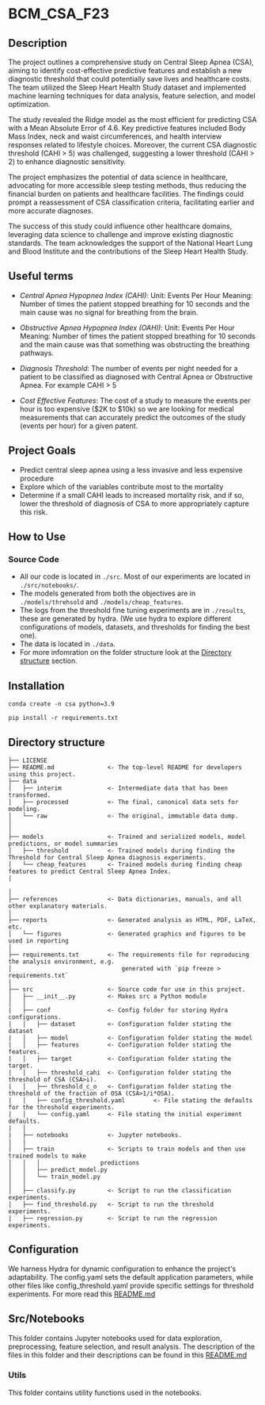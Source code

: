 # BCM_CSA_F23

## Description
The project outlines a comprehensive study on Central Sleep Apnea (CSA), aiming to identify cost-effective predictive features and establish a new diagnostic threshold that could potentially save lives and healthcare costs. The team utilized the Sleep Heart Health Study dataset and implemented machine learning techniques for data analysis, feature selection, and model optimization.

The study revealed the Ridge model as the most efficient for predicting CSA with a Mean Absolute Error of 4.6. Key predictive features included Body Mass Index, neck and waist circumferences, and health interview responses related to lifestyle choices. Moreover, the current CSA diagnostic threshold (CAHI > 5) was challenged, suggesting a lower threshold (CAHI > 2) to enhance diagnostic sensitivity.

The project emphasizes the potential of data science in healthcare, advocating for more accessible sleep testing methods, thus reducing the financial burden on patients and healthcare facilities. The findings could prompt a reassessment of CSA classification criteria, facilitating earlier and more accurate diagnoses.

The success of this study could influence other healthcare domains, leveraging data science to challenge and improve existing diagnostic standards. The team acknowledges the support of the National Heart Lung and Blood Institute and the contributions of the Sleep Heart Health Study.

## Useful terms

- *Central Apnea Hypopnea Index (CAHI)*: 
Unit: Events Per Hour
Meaning: Number of times the patient stopped breathing for 10 seconds and the main cause was no signal for breathing from the brain.

- *Obstructive Apnea Hypopnea Index (OAHI)*: 
Unit: Events Per Hour
Meaning: Number of times the patient stopped breathing for 10 seconds and the main cause was that something was obstructing the breathing pathways.

- *Diagnosis Threshold*:
The number of events per night needed for a patient to be classified as diagnosed with Central Apnea or Obstructive Apnea. For example CAHI > 5

- *Cost Effective Features*:
The cost of a study to measure the events per hour is too expensive ($2K to $10k) so we are looking for medical measurements that can accurately predict the outcomes of the study (events per hour) for a given patent.

## Project Goals
 - Predict central sleep apnea using a less invasive and less expensive procedure
 - Explore which of the variables contribute most to the mortality
 - Determine if a small CAHI leads to increased mortality risk, and if so, lower the  threshold of diagnosis of CSA to more appropriately capture this risk.

## How to Use
### Source Code

 - All our code is located in `./src`. Most of our experiments are located in `./src/notebooks/`. 
 - The models generated from both the    objectives are in  `./models/threhsold` and    `./models/cheap_features`.
 - The logs from the threshold fine tuning experiments are in    `./results`, these are generated by hydra. (We use hydra to explore different configurations of models, datasets, and thresholds for finding the best one). 
 - The data is located in `./data`.
 - For more infomration on the folder structure look at the [Directory structure](#directory-structure) section.

## Installation
`conda create -n csa python=3.9`

`pip install -r requirements.txt`


## Directory structure

```nohighlight
├── LICENSE
├── README.md               <- The top-level README for developers using this project.
├── data
│   ├── interim             <- Intermediate data that has been transformed.
│   ├── processed           <- The final, canonical data sets for modeling.
│   └── raw                 <- The original, immutable data dump.
│
│
├── models                  <- Trained and serialized models, model predictions, or model summaries
│   ├── threshold           <- Trained models during finding the Threshold for Central Sleep Apnea diagnosis experiments.
│   └── cheap_features      <- Trained models during finding cheap features to predict Central Sleep Apnea Index.
|

│
├── references              <- Data dictionaries, manuals, and all other explanatory materials.
│
├── reports                 <- Generated analysis as HTML, PDF, LaTeX, etc.
│   └── figures             <- Generated graphics and figures to be used in reporting
│
├── requirements.txt        <- The requirements file for reproducing the analysis environment, e.g.
│                               generated with `pip freeze > requirements.txt`
│
├── src                     <- Source code for use in this project.
│   ├── __init__.py         <- Makes src a Python module
│   │
|   ├── conf                <- Config folder for storing Hydra configurations.
|   │   ├── dataset         <- Configuration folder stating the dataset
|   │   ├── model           <- Configuration folder stating the model
|   │   ├── features        <- Configuration folder stating the features.
|   │   ├── target          <- Configuration folder stating the target.
|   │   ├── threshold_cahi  <- Configuration folder stating the threshold of CSA (CSA>i).
|   │   ├── threshold_c_o   <- Configuration folder stating the threshold of the fraction of OSA (CSA>1/i*OSA).
|   │   ├── config_threshold.yaml        <- File stating the defaults for the threshold experiments.
|   │   └── config.yaml     <- File stating the initial experiment defaults.
|   │ 
|   ├── notebooks           <- Jupyter notebooks. 
|   |
│   ├── train               <- Scripts to train models and then use trained models to make
│   │   │                 predictions
│   │   ├── predict_model.py
│   │   └── train_model.py
│   │   
│   ├── classify.py         <- Script to run the classification experiments.
│   ├── find_threshold.py   <- Script to run the threshold experiments.
|   ├── regression.py       <- Script to run the regression experiments. 

```

## Configuration

We harness Hydra for dynamic configuration to enhance the project's adaptability. The config.yaml sets the default application parameters, while other files like config_threshold.yaml provide specific settings for threshold experiments. For more read this [README.md](./src/conf/README.md)

## Src/Notebooks

This folder contains Jupyter notebooks used for data exploration, preprocessing, feature selection, and result analysis. The description of the files in this folder and their descriptions can be found in this [README.md](./src/notebooks/README.md)

### Utils

This folder contains utility functions used in the notebooks.
